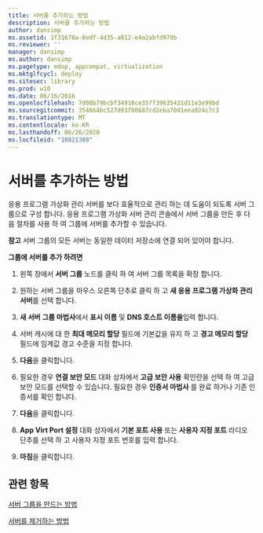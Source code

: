 ```yaml
---
title: 서버를 추가하는 방법
description: 서버를 추가하는 방법
author: dansimp
ms.assetid: 1f31678a-8edf-4d35-a812-e4a2abfd979b
ms.reviewer: ''
manager: dansimp
ms.author: dansimp
ms.pagetype: mdop, appcompat, virtualization
ms.mktglfcycl: deploy
ms.sitesec: library
ms.prod: w10
ms.date: 06/16/2016
ms.openlocfilehash: 7d08b79bcbf34910ce357f39635431d11e3e99bd
ms.sourcegitcommit: 354664bc527d93f80687cd2eba70d1eea024c7c3
ms.translationtype: MT
ms.contentlocale: ko-KR
ms.lasthandoff: 06/26/2020
ms.locfileid: "10821388"
---
```

# 서버를 추가하는 방법


응용 프로그램 가상화 관리 서버를 보다 효율적으로 관리 하는 데 도움이 되도록 서버 그룹으로 구성 합니다. 응용 프로그램 가상화 서버 관리 콘솔에서 서버 그룹을 만든 후 다음 절차를 사용 하 여 그룹에 서버를 추가할 수 있습니다.

**참고**  서버 그룹의 모든 서버는 동일한 데이터 저장소에 연결 되어 있어야 합니다.

 

**그룹에 서버를 추가 하려면**

1.  왼쪽 창에서 **서버 그룹** 노드를 클릭 하 여 서버 그룹 목록을 확장 합니다.

2.  원하는 서버 그룹을 마우스 오른쪽 단추로 클릭 하 고 **새 응용 프로그램 가상화 관리 서버**를 선택 합니다.

3.  **새 서버 그룹 마법사**에서 **표시 이름** 및 **DNS 호스트 이름을**입력 합니다.

4.  서버 캐시에 대 한 **최대 메모리 할당** 필드에 기본값을 유지 하 고 **경고 메모리 할당** 필드에 임계값 경고 수준을 지정 합니다.

5.  **다음**을 클릭합니다.

6.  필요한 경우 **연결 보안 모드** 대화 상자에서 **고급 보안 사용** 확인란을 선택 하 여 고급 보안 모드를 선택할 수 있습니다. 필요한 경우 **인증서 마법사** 를 완료 하거나 기존 인증서를 확인 합니다.

7.  **다음**을 클릭합니다.

8.  **App Virt Port 설정** 대화 상자에서 **기본 포트 사용** 또는 **사용자 지정 포트** 라디오 단추를 선택 하 고 사용자 지정 포트 번호를 입력 합니다.

9.  **마침**을 클릭합니다.

## 관련 항목


[서버 그룹을 만드는 방법](how-to-create-a-server-group.md)

[서버를 제거하는 방법](how-to-remove-a-server.md)

 

 





